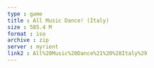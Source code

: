 ```yaml
---
type : game
title : All Music Dance! (Italy)
size : 585.4 M
format : iso
archive : zip
server : myrient
link2 : All%20Music%20Dance%21%20%28Italy%29
---
```

